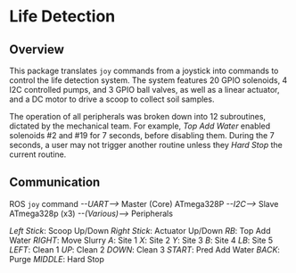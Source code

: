 # Life Detection

## Overview

This package translates `joy` commands from a joystick into commands to control the life detection system. The system features 20 GPIO solenoids, 4 I2C controlled pumps, and 3 GPIO ball valves, as well as a linear actuator, and a DC motor to drive a scoop to collect soil samples.

The operation of all peripherals was broken down into 12 subroutines, dictated by the mechanical team. For example, _Top Add Water_ enabled solenoids \#2 and \#19 for 7 seconds, before disabling them. During the 7 seconds, a user may not trigger another routine unless they _Hard Stop_ the current routine. 

## Communication

ROS `joy` command *--UART-->* Master (Core) ATmega328P *--I2C-->* Slave ATmega328p (x3) *--(Various)-->* Peripherals

_Left Stick_: Scoop Up/Down
_Right Stick_: Actuator Up/Down
_RB_: Top Add Water
_RIGHT_: Move Slurry
_A_: Site 1
_X_: Site 2
_Y_: Site 3
_B_: Site 4
_LB_: Site 5
_LEFT_: Clean 1
_UP_: Clean 2
_DOWN_: Clean 3
_START_: Pred Add Water
_BACK_: Purge
_MIDDLE_: Hard Stop

